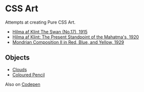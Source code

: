 # CSS Art

Attempts at creating Pure CSS Art.

- [Hilma af Klint The Swan (No.17), 1915](./hilma/swan-17.html)
- [Hilma af Klint: The Present Standpoint of the Mahatma's, 1920](./hilma/mahatma.html)
- [Mondrian Composition II in Red, Blue, and Yellow, 1929](./mondrian/comp-II-rby.html)

## Objects

- [Clouds](./objects/clouds.html)
- [Coloured Pencil](./objects/pencil-green.html)

Also on [Codepen](https://codepen.io/collection/XjjkgL)
